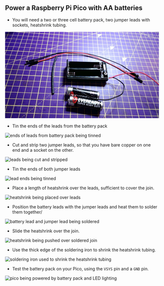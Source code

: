 ## Power a Raspberry Pi Pico with AA batteries

- You will need a two or three cell battery pack, two jumper leads with sockets, heatshrink tubing.

![battery pack, two jumper leads, heatshrink tubing](images/you_need.jpg)

- Tin the ends of the leads from the battery pack

![ends of leads from battery pack being tinned](images/tin_battery_leads.gif)

- Cut and strip two jumper leads, so that you have bare copper on one end and a socket on the other.

![leads being cut and stripped](images/strip_jumpers.gif)

- Tin the ends of both jumper leads

![lead ends being tinned](images/tin_jumpers.gif)

- Place a length of heatshrink over the leads, sufficient to cover the join.

![heatshrink being placed over leads](images/add_heatshrink.gif)

- Position the battery leads with the jumper leads and heat them to solder them together/

![battery lead and jumper lead being soldered](images/bond_jumpers.gif)

- Slide the heatshrink over the join.

![heatshrink being pushed over soldered join](images/place_heatshrink.gif)

- Use the thick edge of the soldering iron to shrink the heatshrink tubing.

![soldering iron used to shrink the heatshrink tubing](images/shrink_heatshrink.gif)

- Test the battery pack on your Pico, using the `VSYS` pin and a `GND` pin.

![pico being powered by battery pack and LED lighting](images/test_battery.gif)